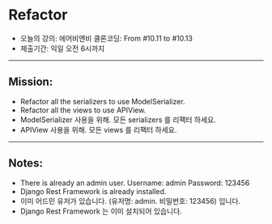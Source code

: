 # Refactor

- 오늘의 강의: 에어비앤비 클론코딩: From #10.11 to #10.13
- 제출기간: 익일 오전 6시까지

---
## Mission:
- Refactor all the serializers to use ModelSerializer.
- Refactor all the views to use APIView.
- ModelSerializer 사용을 위해. 모든 serializers 를 리팩터 하세요.
- APIView 사용을 위해. 모든 views 를 리팩터 하세요.

--- 
## Notes:
- There is already an admin user. Username: admin Password: 123456
- Django Rest Framework is already installed.
- 이미 어드민 유저가 있습니다. (유저명: admin. 비밀번호: 123456) 입니다.
- Django Rest Framework 는 이미 설치되어 있습니다.

